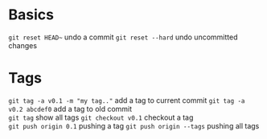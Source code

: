 # Basics
`git reset HEAD~` undo a commit	
`git reset --hard` undo uncommitted changes	

# Tags
`git tag -a v0.1 -m "my tag.."` add a tag to current commit
`git tag -a v0.2 abcdef0` add a tag to old commit	
`git tag` show all tags	
`git checkout v0.1` checkout a tag	
`git push origin 0.1` pushing a tag	
`git push origin --tags` pushing all tags	
